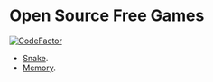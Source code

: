 # Open Source Free Games

[![CodeFactor](https://www.codefactor.io/repository/github/studioofvagueachievments/sovaopen/badge)](https://www.codefactor.io/repository/github/studioofvagueachievments/sovaopen)

- [Snake](https://studioofvagueachievments.github.io/sovaopen/src/snake/).
- [Memory](https://studioofvagueachievments.github.io/sovaopen/src/memorygame/).
